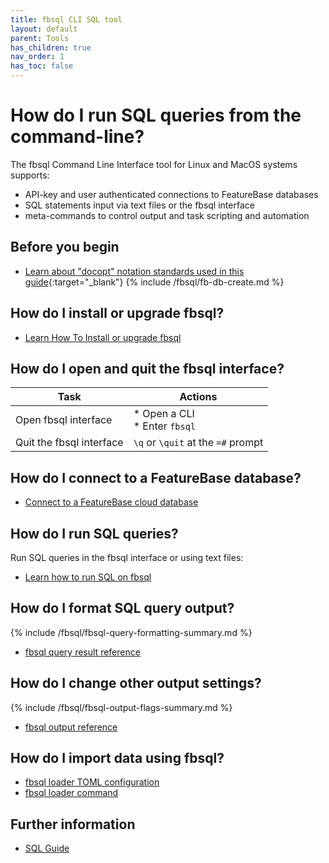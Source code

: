```yaml
---
title: fbsql CLI SQL tool
layout: default
parent: Tools
has_children: true
nav_order: 1
has_toc: false
---
```


# How do I run SQL queries from the command-line?

The fbsql Command Line Interface tool for Linux and MacOS systems supports:
* API-key and user authenticated connections to FeatureBase databases
* SQL statements input via text files or the fbsql interface
* meta-commands to control output and task scripting and automation

## Before you begin

* [Learn about "docopt" notation standards used in this guide](http://docopt.org/){:target="_blank"}
{% include /fbsql/fb-db-create.md %}

## How do I install or upgrade fbsql?

* [Learn How To Install or upgrade fbsql](/docs/tools/fbsql/fbsql-install)

## How do I open and quit the fbsql interface?

| Task | Actions |
|---|---|
| Open fbsql interface | * Open a CLI<br/>* Enter `fbsql` |
| Quit the fbsql interface | `\q` or `\quit` at the `=#` prompt |

## How do I connect to a FeatureBase database?

* [Connect to a FeatureBase cloud database](/docs/tools/fbsql/fbsql-connect-cloud-db)

## How do I run SQL queries?

Run SQL queries in the fbsql interface or using text files:

* [Learn how to run SQL on fbsql](/docs/tools/fbsql/fbsql-running-sql)

## How do I format SQL query output?

{% include /fbsql/fbsql-query-formatting-summary.md %}

* [fbsql query result reference](/docs/tools/fbsql/fbsql-query-output-format)

## How do I change other output settings?

{% include /fbsql/fbsql-output-flags-summary.md %}

* [fbsql output reference](/docs/tools/fbsql/fbsql-config-output)

## How do I import data using fbsql?

* [fbsql loader TOML configuration](/docs/tools/fbsql/fbsql-loader-toml-config)
* [fbsql loader command](/docs/tools/fbsql/fbsql-loader-command)

## Further information

* [SQL Guide](/docs/sql-guide/sql-guide-home)
